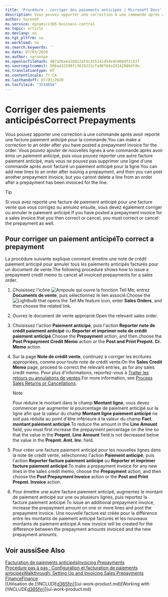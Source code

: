 ```yaml
---
title: 'Procédure : corriger des paiements anticipés | Microsoft Docs'
description: Vous pouvez apporter une correction à une commande après avoir reporté une facture paiement anticipé pour la commande. Vous pouvez ajouter de nouvelles lignes à une commande après avoir émis un paiement anticipé, puis vous pouvez reporter une autre facture paiement anticipé, mais vous ne pouvez pas supprimer une ligne d'une commande après avoir facturé un paiement anticipé pour la ligne.
author: SorenGP
ms.service: dynamics365-business-central
ms.topic: article
ms.devlang: na
ms.tgt_pltfrm: na
ms.workload: na
ms.search.keywords: ''
ms.date: 07/03/2020
ms.author: sgroespe
ms.openlocfilehash: d87a36a4a3b812afdc355141d54e454069f2c53f
ms.sourcegitcommit: 506a433298fc3629231cfa98f64a2d1428094fde
ms.translationtype: HT
ms.contentlocale: fr-CA
ms.lasthandoff: 07/03/2020
ms.locfileid: "3534656"
---
```

# <a name="correct-prepayments"></a><span data-ttu-id="8c107-104">Corriger des paiements anticipés</span><span class="sxs-lookup"><span data-stu-id="8c107-104">Correct Prepayments</span></span>

<span data-ttu-id="8c107-105">Vous pouvez apporter une correction à une commande après avoir reporté une facture paiement anticipé pour la commande.</span><span class="sxs-lookup"><span data-stu-id="8c107-105">You can make a correction to an order after you have posted a prepayment invoice for the order.</span></span> <span data-ttu-id="8c107-106">Vous pouvez ajouter de nouvelles lignes à une commande après avoir émis un paiement anticipé, puis vous pouvez reporter une autre facture paiement anticipé, mais vous ne pouvez pas supprimer une ligne d'une commande après avoir facturé un paiement anticipé pour la ligne.</span><span class="sxs-lookup"><span data-stu-id="8c107-106">You can add new lines to an order after issuing a prepayment, and then you can post another prepayment invoice, but you cannot delete a line from an order after a prepayment has been invoiced for the line.</span></span>  

> [!TIP]
> <span data-ttu-id="8c107-107">Si vous avez reporté une facture de paiement anticipé pour une facture vente que vous corrigez ou annulez ensuite, vous devez également corriger ou annuler le paiement anticipé.</span><span class="sxs-lookup"><span data-stu-id="8c107-107">If you have posted a prepayment invoice for a sales invoice that you then correct or cancel, you must correct or cancel the prepayment as well.</span></span>

## <a name="to-correct-a-prepayment"></a><span data-ttu-id="8c107-108">Pour corriger un paiement anticipé</span><span class="sxs-lookup"><span data-stu-id="8c107-108">To correct a prepayment</span></span>

<span data-ttu-id="8c107-109">La procédure suivante explique comment émettre une note de crédit paiement anticipé pour annuler tous les paiements anticipés facturés pour un document de vente.</span><span class="sxs-lookup"><span data-stu-id="8c107-109">The following procedure shows how to issue a prepayment credit memo to cancel all invoiced prepayments for a sales order.</span></span>  

1. <span data-ttu-id="8c107-110">Choisissez l'icône ![Ampoule qui ouvre la fonction Tell Me](media/ui-search/search_small.png "Dites-moi ce que vous voulez faire"), entrez **Documents de vente**, puis sélectionnez le lien associé.</span><span class="sxs-lookup"><span data-stu-id="8c107-110">Choose the ![Lightbulb that opens the Tell Me feature](media/ui-search/search_small.png "Tell me what you want to do") icon, enter **Sales Orders**, and then choose the related link.</span></span>  
2. <span data-ttu-id="8c107-111">Ouvrez le document de vente approprié.</span><span class="sxs-lookup"><span data-stu-id="8c107-111">Open the relevant sales order.</span></span>
3. <span data-ttu-id="8c107-112">Choisissez l'action **Paiement anticipé**, puis l'action **Reporter note de crédit paiement anticipé** ou **Reporter et imprimer note de crédit paiement anticipé**.</span><span class="sxs-lookup"><span data-stu-id="8c107-112">Choose the **Prepayment** action, and then choose the **Post Prepayment Credit Memo** action or the **Post and Print Prepmt. Cr. Memo** action.</span></span>  
4. <span data-ttu-id="8c107-113">Sur la page **Note de crédit vente**, continuez à corriger les écritures appropriées, comme pour toute note de crédit vente.</span><span class="sxs-lookup"><span data-stu-id="8c107-113">On the **Sales Credit Memo** page, proceed to correct the relevant entries, as for any sales credit memo.</span></span> <span data-ttu-id="8c107-114">Pour plus d'informations, reportez-vous à [Traiter les retours ou annulations de ventes](sales-how-process-sales-returns-cancellations.md).</span><span class="sxs-lookup"><span data-stu-id="8c107-114">For more information, see [Process Sales Returns or Cancellations](sales-how-process-sales-returns-cancellations.md).</span></span>  

    > [!NOTE]  
    > <span data-ttu-id="8c107-115">Pour réduire le montant dans le champ **Montant ligne**, vous devez commencer par augmenter le pourcentage de paiement anticipé sur la ligne afin que la valeur du champ **Montant ligne paiement anticipé** ne soit pas réduite au point d'être inférieure à la valeur du champ **Fact. montant paiement anticipé**.</span><span class="sxs-lookup"><span data-stu-id="8c107-115">To reduce the amount in the **Line Amount** field, you must first increase the prepayment percentage on the line so that the value in the **Prepmt. Line Amount** field is not decreased below the value in the **Prepmt. Amt. Inv.** field.</span></span>

5. <span data-ttu-id="8c107-116">Pour créer une facture paiement anticipé pour les nouvelles lignes dans la note de crédit vente, sélectionnez l'action **Paiement anticipé**, puis l'action **Reporter facture paiement anticipé** ou **Reporter et imprimer facture paiement anticipé**.</span><span class="sxs-lookup"><span data-stu-id="8c107-116">To make a prepayment invoice for any new lines in the sales credit memo, choose the **Prepayment** action, and then choose the **Post Prepayment Invoice** action or the **Post and Print Prepmt. Invoice** action.</span></span>  
6. <span data-ttu-id="8c107-117">Pour émettre une autre facture paiement anticipé, augmentez le montant de paiement anticipé sur une ou plusieurs lignes, puis reportez la facture paiement anticipé.</span><span class="sxs-lookup"><span data-stu-id="8c107-117">To issue an additional prepayment invoice, increase the prepayment amount on one or more lines and post the prepayment invoice.</span></span> <span data-ttu-id="8c107-118">Une nouvelle facture est créée pour la différence entre les montants de paiement anticipé facturés et les nouveaux montants de paiement anticipé.</span><span class="sxs-lookup"><span data-stu-id="8c107-118">A new invoice will be created for the difference between the prepayment amounts invoiced and the new prepayment amounts.</span></span>  

## <a name="see-also"></a><span data-ttu-id="8c107-119">Voir aussi</span><span class="sxs-lookup"><span data-stu-id="8c107-119">See Also</span></span>

[<span data-ttu-id="8c107-120">Facturation de paiements anticipés</span><span class="sxs-lookup"><span data-stu-id="8c107-120">Invoicing Prepayments</span></span>](finance-invoice-prepayments.md)  
[<span data-ttu-id="8c107-121">Procédure pas à pas : Configuration et facturation de paiements anticipés</span><span class="sxs-lookup"><span data-stu-id="8c107-121">Walkthrough: Setting Up and Invoicing Sales Prepayments</span></span>](walkthrough-setting-up-and-invoicing-sales-prepayments.md)  
[<span data-ttu-id="8c107-122">Finance</span><span class="sxs-lookup"><span data-stu-id="8c107-122">Finance</span></span>](finance.md)  
<span data-ttu-id="8c107-123">[Utilisation de [!INCLUDE[d365fin](includes/d365fin_md.md)]](ui-work-product.md)</span><span class="sxs-lookup"><span data-stu-id="8c107-123">[Working with [!INCLUDE[d365fin](includes/d365fin_md.md)]](ui-work-product.md)</span></span>  

